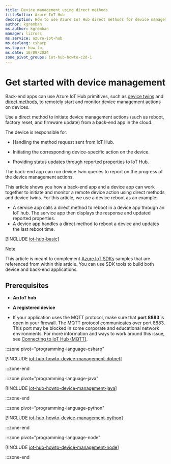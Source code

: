 ```yaml
---
title: Device management using direct methods
titleSuffix: Azure IoT Hub
description: How to use Azure IoT Hub direct methods for device management tasks including invoking a remote device reboot.
author: kgremban
ms.author: kgremban
manager: lizross
ms.service: azure-iot-hub
ms.devlang: csharp
ms.topic: how-to
ms.date: 10/09/2024
zone_pivot_groups: iot-hub-howto-c2d-1
---
```


# Get started with device management

Back-end apps can use Azure IoT Hub primitives, such as [device twins](iot-hub-devguide-device-twins.md) and [direct methods](iot-hub-devguide-direct-methods.md), to remotely start and monitor device management actions on devices.

Use a direct method to initiate device management actions (such as reboot, factory reset, and firmware update) from a back-end app in the cloud.

The device is responsible for:

* Handling the method request sent from IoT Hub.

* Initiating the corresponding device-specific action on the device.

* Providing status updates through reported properties to IoT Hub.

The back-end app can run device twin queries to report on the progress of the device management actions.

This article shows you how a back-end app and a device app can work together to initiate and monitor a remote device action using direct methods and device twins. For this article, we use a device reboot as an example:

* A service app calls a direct method to reboot in a device app through an IoT hub. The service app then displays the response and updated reported properties.
* A device app handles a direct method to reboot a device and updates the last reboot time.

[!INCLUDE [iot-hub-basic](../../includes/iot-hub-basic-whole.md)]

> [!NOTE]
> This article is meant to complement [Azure IoT SDKs](iot-hub-devguide-sdks.md) samples that are referenced from within this article. You can use SDK tools to build both device and back-end applications.

## Prerequisites

* **An IoT hub**

* **A registered device**

* If your application uses the MQTT protocol, make sure that **port 8883** is open in your firewall. The MQTT protocol communicates over port 8883. This port may be blocked in some corporate and educational network environments. For more information and ways to work around this issue, see [Connecting to IoT Hub (MQTT)](../iot/iot-mqtt-connect-to-iot-hub.md#connecting-to-iot-hub).

:::zone pivot="programming-language-csharp"

[!INCLUDE [iot-hub-howto-device-management-dotnet](../../includes/iot-hub-howto-device-management-dotnet.md)]

:::zone-end

:::zone pivot="programming-language-java"

[!INCLUDE [iot-hub-howto-device-management-java](../../includes/iot-hub-howto-device-management-java.md)]

:::zone-end

:::zone pivot="programming-language-python"

[!INCLUDE [iot-hub-howto-device-management-python](../../includes/iot-hub-howto-device-management-python.md)]

:::zone-end

:::zone pivot="programming-language-node"

[!INCLUDE [iot-hub-howto-device-management-node](../../includes/iot-hub-howto-device-management-node.md)]

:::zone-end
